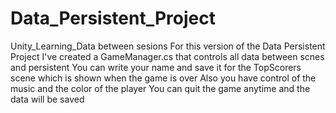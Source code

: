 # Data_Persistent_Project
Unity_Learning_Data between sesions
For this version of the Data Persistent Project I've created a GameManager.cs that controls all data between scnes and persistent
You can write your name and save it for the TopScorers scene which is shown when the game is over
Also you have control of the music and the color of the player
You can quit the game anytime and the data will be saved
